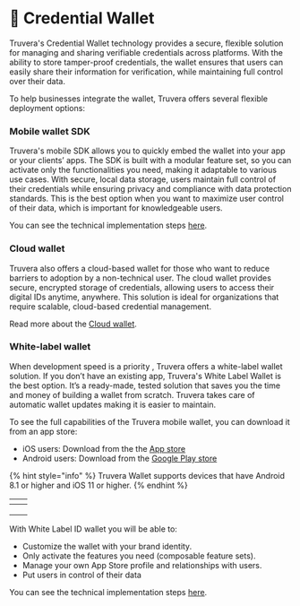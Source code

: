 # 📳 Credential Wallet

Truvera's Credential Wallet technology provides a secure, flexible solution for managing and sharing verifiable credentials across platforms. With the ability to store tamper-proof credentials, the wallet ensures that users can easily share their information for verification, while maintaining full control over their data.&#x20;

To help businesses integrate the wallet, Truvera offers several flexible deployment options:

### Mobile wallet SDK

Truvera's mobile SDK allows you to quickly embed the wallet into your app or your clients’ apps. The SDK is built with a modular feature set, so you can activate only the functionalities you need, making it adaptable to various use cases. With secure, local data storage, users maintain full control of their credentials while ensuring privacy and compliance with data protection standards. This is the best option when you want to maximize user control of their data, which is important for knowledgeable users.

You can see the technical implementation steps [here](../developer-documentation/wallet-sdk/).

### Cloud wallet

Truvera also offers a cloud-based wallet for those who want to reduce barriers to adoption by a non-technical user. The cloud wallet provides secure, encrypted storage of credentials, allowing users to access their digital IDs anytime, anywhere. This solution is ideal for organizations that require scalable, cloud-based credential management.

Read more about the [Cloud wallet](../developer-documentation/wallet-sdk/cloud-wallet.md).

### White-label wallet

When development speed is a priority , Truvera offers a white-label wallet solution. If you don’t have an existing app, Truvera's White Label Wallet is the best option. It’s a ready-made, tested solution that saves you the time and money of building a wallet from scratch. Truvera takes care of automatic wallet updates making it is easier to maintain.

To see the full capabilities of the Truvera mobile wallet, you can download it from an app store:

* iOS users: Download from the the [App store](https://apps.apple.com/br/app/truvera-wallet/id6739359697)
* Android users: Download from the [Google Play store](https://play.google.com/store/apps/details?id=com.truvera.app)

{% hint style="info" %}
Truvera Wallet supports devices that have  Android 8.1 or higher and iOS 11 or higher.
{% endhint %}

<table data-view="cards"><thead><tr><th></th><th></th></tr></thead><tbody><tr><td><img src="../.gitbook/assets/64d56c2d933df9ceec8f9b50_white label mockup 01.png" alt=""></td><td></td></tr><tr><td><img src="../.gitbook/assets/64d56c2dca022c113851b25f_white label mockup 02.webp" alt=""></td><td></td></tr><tr><td><img src="../.gitbook/assets/64d56c2d550809f0b632e773_white label mockup 03 (1).webp" alt=""></td><td></td></tr></tbody></table>

With White Label ID wallet you will be able to:

* Customize the wallet with your brand identity.
* Only activate the features you need (composable feature sets).
* Manage your own App Store profile and relationships with users.
* Put users in control of their data

You can see the technical implementation steps [here](white-label-wallet/).
